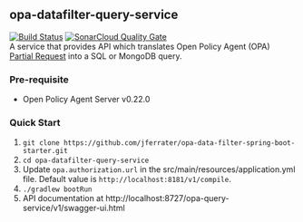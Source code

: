 ## opa-datafilter-query-service
[![Build Status](https://travis-ci.com/jferrater/opa-data-filter-spring-boot-starter.svg?branch=master)](https://travis-ci.com/jferrater/opa-data-filter-spring-boot-starter) [![SonarCloud Quality Gate](https://sonarcloud.io/api/project_badges/measure?project=jferrater_opa-datafilter-query-service&metric=alert_status)](https://sonarcloud.io/dashboard?id=jferrater_opa-datafilter-query-service)
<br>
A service that provides API which translates Open Policy Agent (OPA) [Partial Request](https://www.openpolicyagent.org/docs/latest/rest-api/#compile-api) into a SQL or MongoDB query.

### Pre-requisite
- Open Policy Agent Server v0.22.0

### Quick Start
1. `git clone https://github.com/jferrater/opa-data-filter-spring-boot-starter.git`
2. `cd opa-datafilter-query-service`
3. Update `opa.authorization.url` in the src/main/resources/application.yml file. Default value is `http://localhost:8181/v1/compile`.
3. `./gradlew bootRun`
4. API documentation at http://localhost:8727/opa-query-service/v1/swagger-ui.html


